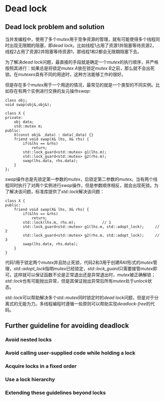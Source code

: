 # Dead lock

## Dead lock problem and solution
当并发编程中，使用了多个*mutex*用于竞争资源的管理，就有可能使得多个线程同时出现无限期的阻塞，即*dead lock*。比如线程1占用了资源1并阻塞等待资源2，线程2占用了资源2并阻塞等待资源1，那线程1和2都会无限期阻塞下去。

为了解决*dead lock*问题，最直接的手段就是确定一个*mutex*的执行顺序，并严格按照其进行：如果总是将锁定*mutex A*放在锁定*mutex B*之前，那么就不会出死锁。在*mutexes*具有不同的用途时，这种方法能够工作的很好。

但是存在多个*mutex*用于一个用途的情况，最常见的就是一个类型的不同实例。比如存在有两个实例进行交换的友元操作*swap*:

    class obj;
    void swap(obj&,obj&);

    class X {
    private:
        obj data;
        std::mutex m;
    public:
        X(const obj& _data) : data(_data) {}
        friend void swap(X& lhs, X& rhs) {
            if(&lhs == &rhs)
                return;
            std::lock_guard<std::mutex> g1(lhs.m);
            std::lock_guard<std::mutex> g2(rhs.m);
            swap(lhs.data, rhs.data);
        }
    };

*swap*操作总是先锁定第一参数的*mutex*，后锁定第二参数的*mutex*。当有两个线程同时执行了对两个实例进行*swap*操作，但是参数顺序相反，就会出现死锁。为了解决该问题，标准库提供了*std::lock*解决该问题：

    class X {
    public:
        friend void swap(X& lhs, X& rhs) {
            if(&lhs == &rhs)
                return;
            std::lock(lhs.m, rhs.m);            // 1
            std::lock_guard<std::mutex> g1(lhs.m, std::adopt_lock);     // 2
            std::lock_guard<std::mutex> g2(rhs.m, std::adopt_lock);     // 3
            swap(lhs.data, rhs.data);
        }
    }

代码1用于锁定两个*mutex*并且防止死锁，代码2和3用于创建*RAII*形式的*mutex*管理，*std::adopt_lock*指明*mutex*已经锁定，*std::lock_guard*只需要接管*mutex*即可。这样就可以保证函数不论是正常退出还是异常退出时，*mutex*被正确解锁；*std::lock*也有可能抛出异常，但是其保证抛出异常后所有*mutex*处于*unlock*状态。

*std::lock*可以帮助解决多个*std::mutex*同时锁定时的*dead lock*问题，但是对于分离式的无能为力。多线程编程时遵循一些原则可以帮助实现*deadlock-free*的代码。

## Further guideline for avoiding deadlock




### Avoid nested locks



### Avoid calling user-supplied code while holding a lock




### Acquire locks in a fixed order



### Use a lock hierarchy


### Extending these guidelines beyond locks


